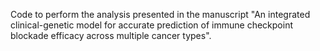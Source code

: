 Code to perform the analysis presented in the manuscript "An integrated clinical-genetic model for accurate prediction of immune checkpoint blockade efficacy across multiple cancer types".
